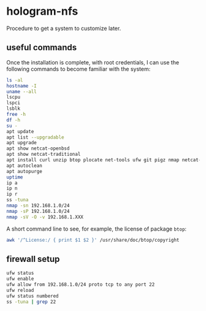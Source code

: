 # hologram-nfs

Procedure to get a system to customize later.

## useful commands

Once the installation is complete, with root credentials, I can use the following commands to become familiar with the system:

```bash
ls -al
hostname -I
uname --all
lscpu
lspci
lsblk
free -h
df -h
su -
apt update
apt list --upgradable
apt upgrade
apt show netcat-openbsd
apt show netcat-traditional
apt install curl unzip btop plocate net-tools ufw git pigz nmap netcat-traditional
apt autoclean
apt autopurge
uptime
ip a
ip n
ip r
ss -tuna
nmap -sn 192.168.1.0/24
nmap -sP 192.168.1.0/24
nmap -sV -O -v 192.168.1.XXX
```

A short command line to see, for example, the license of package `btop`:

```bash
awk '/^License:/ { print $1 $2 }' /usr/share/doc/btop/copyright
```

## firewall setup

```bash
ufw status
ufw enable
ufw allow from 192.168.1.0/24 proto tcp to any port 22
ufw reload
ufw status numbered
ss -tuna | grep 22
```
